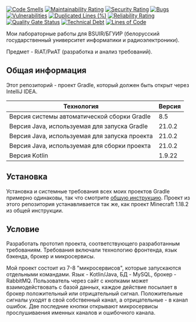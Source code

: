 [![Code Smells](https://sonarcloud.io/api/project_badges/measure?project=Hummel009_Requirements-Development-and-Analysis&metric=code_smells)](https://sonarcloud.io/summary/overall?id=Hummel009_Requirements-Development-and-Analysis)
[![Maintainability Rating](https://sonarcloud.io/api/project_badges/measure?project=Hummel009_Requirements-Development-and-Analysis&metric=sqale_rating)](https://sonarcloud.io/summary/overall?id=Hummel009_Requirements-Development-and-Analysis)
[![Security Rating](https://sonarcloud.io/api/project_badges/measure?project=Hummel009_Requirements-Development-and-Analysis&metric=security_rating)](https://sonarcloud.io/summary/overall?id=Hummel009_Requirements-Development-and-Analysis)
[![Bugs](https://sonarcloud.io/api/project_badges/measure?project=Hummel009_Requirements-Development-and-Analysis&metric=bugs)](https://sonarcloud.io/summary/overall?id=Hummel009_Requirements-Development-and-Analysis)
[![Vulnerabilities](https://sonarcloud.io/api/project_badges/measure?project=Hummel009_Requirements-Development-and-Analysis&metric=vulnerabilities)](https://sonarcloud.io/summary/overall?id=Hummel009_Requirements-Development-and-Analysis)
[![Duplicated Lines (%)](https://sonarcloud.io/api/project_badges/measure?project=Hummel009_Requirements-Development-and-Analysis&metric=duplicated_lines_density)](https://sonarcloud.io/summary/overall?id=Hummel009_Requirements-Development-and-Analysis)
[![Reliability Rating](https://sonarcloud.io/api/project_badges/measure?project=Hummel009_Requirements-Development-and-Analysis&metric=reliability_rating)](https://sonarcloud.io/summary/overall?id=Hummel009_Requirements-Development-and-Analysis)
[![Quality Gate Status](https://sonarcloud.io/api/project_badges/measure?project=Hummel009_Requirements-Development-and-Analysis&metric=alert_status)](https://sonarcloud.io/summary/overall?id=Hummel009_Requirements-Development-and-Analysis)
[![Technical Debt](https://sonarcloud.io/api/project_badges/measure?project=Hummel009_Requirements-Development-and-Analysis&metric=sqale_index)](https://sonarcloud.io/summary/overall?id=Hummel009_Requirements-Development-and-Analysis)
[![Lines of Code](https://sonarcloud.io/api/project_badges/measure?project=Hummel009_Requirements-Development-and-Analysis&metric=ncloc)](https://sonarcloud.io/summary/overall?id=Hummel009_Requirements-Development-and-Analysis)

Мои лабораторные работы для BSUIR/БГУИР (белорусский государственный университет информатики и радиоэлектроники).

Предмет - RiAT/РиАТ (разработка и анализ требований).

## Общая информация

Этот репозиторий - проект Gradle, который должен быть открыт через IntelliJ IDEA.

| Технология                                    | Версия    |
|-----------------------------------------------|-----------|
| Версия системы автоматической сборки Gradle   | 8.5       |
| Версия Java, используемая для запуска Gradle  | 21.0.2    |
| Версия Java, используемая для запуска проекта | 21.0.2    |
| Версия Java, используемая для сборки проекта  | 21.0.2    |
| Версия Kotlin                                 | 1.9.22    |

## Установка

Установка и системные требования всех моих проектов Gradle примерно одинаковы, так что смотрите [общую инструкцию](https://github.com/Hummel009/The-Rings-of-Power#readme). Проект из этого репозитория устанавливается так же, как проект Minecraft 1.18.2 из общей инструкции.

## Условие

Разработать прототип проекта, соответствующего разработанным требованиям. Требования включали технологию фронтенда, язык бэкенда, брокер и микросервисы.

Мой проект состоит из 7-8 "микросервисов", которые запускаются отдельными командами. Язык - Kotlin/Java, БД - MySQL, брокер - RabbitMQ. Пользователь через сайт с кнопками может взаимодействовать с базой данных, каждое действие посылает в брокер положительный или отрицательный сигнал. Положительные сигналы уходят в свой собственный канал, а отрицательные - в канал ошибок. Две последние кнопки открывают микросервисы прослушиваения именных каналов и ошибочного канала.
